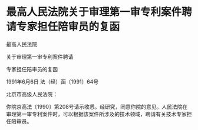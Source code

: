# 最高人民法院关于审理第一审专利案件聘请专家担任陪审员的复函

<!-- INFO END -->

最高人民法院

关于审理第一审专利案件聘请

专家担任陪审员的复函

1991年6月6日 法（经）函〔1991〕64号

北京市高级人民法院：

你院京高法〔1990〕第208号请示收悉。经研究，同意你院的意见。人民法院在审理第一审专利案件时，可以根据该案件所涉及的技术领域，聘请有关技术专家担任陪审员。
